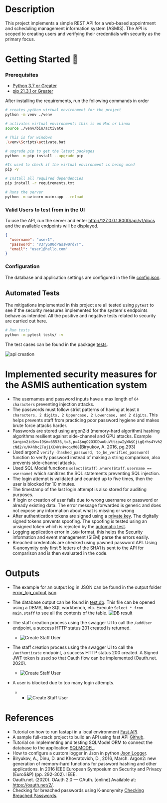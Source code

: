 # Description

This project implements a simple REST API for a web-based appointment and scheduling management information system (ASMIS).
The API is scoped to creating users and verifying their credentials with security as the primary focus.

# Getting Started 🚀

### Prerequisites
* <a href=https://www.python.org/downloads/release/python-370/> Python 3.7 or Greater</a>
* <a href=https://pip.pypa.io/en/stable/installation/> pip 21.3.1 or Greater</a>

After installing the requirements, run the following commands in order
```bash
# creates python virtual environment for the project
python -m venv ./venv 

# activates virtual environment; this is on Mac or Linux
source ./venv/bin/activate 

# This is for windows
.\venv\Scripts\activate.bat 

# upgrade pip to get the latest packages
python -m pip install --upgrade pip 

#Is used to check if the virtual environment is being used 
pip -V  

# Install all required dependencies
pip install -r requirements.txt 

# Runs the server
python -m uvicorn main:app --reload 
```

### Valid Users to test from in the UI

To use the API, run the server and enter http://127.0.0.1:8000/api/v1/docs and 
the available endpoints will be displayed.

```json
{
  "username": "user1",
  "password": "V3ryG00dPassw0rd?!",
  "email": "user1@hello.com"
}
```
### Configuration
The database and application settings are configured in the file [config.json](./config/config.json). 

## Automated Tests
The mitigations implemented in this project are all tested using ```pytest``` to see if the security measures implemented for the system's endpoints behave as intended. 
All the positive and negative tests related to security are carried out here.

```bash
# Run tests
python -m pytest tests/ -v 
```
The test cases can be found in the package [tests](./tests).

![api creation](./docs/images/test_cases.png)

# Implemented security measures for the ASMIS authentication system

* The usernames and password inputs have a max length of ```64 characters``` preventing injection attacks.
* The passwords must follow strict patterns of having at least ```8 characters, 2 digits, 2 Uppercase, 2 Lowercase, and 2 digits```.
This helps prevents staff from practicing poor password hygiene and makes brute force attacks harder.
* Passwords are stored using argon2id (memory-hard algorithm) hashing algorithms resilient against side-channel and GPU attacks.
  Example ```$argon2id$v=19$m=65536,t=3,p=4$ngO2O3DDwuUuVttzpwIyWA$CjigQrhs4Yvh2cNd2/x/K4hhcZFuj1XCvWzHvcqxM08```(Biryukov, A. 2016, pg.293)
* Used argon2 ```verify (hashed_password, to_be_verified_password)``` function to verify password instead of making a
  string comparison, also prevents side-channel attacks.
* Used SQL Model functions ```select(Staff).where(Staff.username == username)``` which sanitizes the SQL statements
  preventing SQL injection.
* The login attempt is validated and counted up to five times, then the user is blocked for 10 minutes.
* The timestamp of the last login attempt is also stored for auditing purposes.
* If login or creation of user fails due to wrong username or password or already existing data. The error message forwarded is generic and does
not expose any information about what is missing or wrong.
* After authentication tokens are signed using a [private key](./private_key_for_testing_purposes.pem). 
The digitally signed tokens prevents spoofing. The spoofing is tested using an unsigned token which is rejected by the [automatic test](./tests/utils/test_jwt_utils.py).   
* Logging application error in ```JSON``` format, this helps the Security information and event management (SIEM) parse the errors easily.
* Breached credentials are checked using pawned password API. Using K-anonymity only first 5 letters of the SHA1 is sent to the API for comparison
and is then evaluated in the code.

# Outputs
* The example for an output log in JSON can be found in the output folder [error_log_output.json](./docs/outputs/error_log_ouput.json).
* The database output can be found in [test.db](test.db). This file can be opened using a DBMS, like SQL workbench, etc. 
Execute ```Select * from main.staff``` to see all the contents of the table.
![DB result](./docs/images/db.png)
* The staff creation process using the swagger UI to call the ```/addUser``` endpoint, a success HTTP status 201 created is returned.

  * ![Create Staff User](./docs/images/account_creation.png)

* The staff creation process using the swagger UI to call the ```/authenticate``` endpoint, a success HTTP status 200 created. A Signed JWT token is used so that Oauth flow can be implemented (Oauth.net. 2020).
  * ![Create Staff User](./docs/images/account_verification.png)
* A user is blocked due to too many login attempts.
  * * ![Create Staff User](./docs/images/too_many_attempts.png)
# References

* Tutorial on how to run fastapi in a local
  environment <a href=https://fastapi.tiangolo.com/tutorial/first-steps/ class="external-link" target="_blank">
  Fast API</a>.
* A sample full-stack project to build an API using fast
  API <a href=https://github.com/scionoftech/FastAPI-Full-Stack-Samples class="external-link" target="_blank">
  Github</a>.
* Tutorial on implementing and testing SQLModel ORM to connect the database to the
  application <a href=https://sqlmodel.tiangolo.com/tutorial/fastapi/tests/#configure-the-in-memory-database>
  SQLMODEL</a>.
* How to configure a custom logger in Json in python <a href=https://pypi.org/project/python-json-logger/> Json Logger</a>.
* Biryukov, A., Dinu, D. and Khovratovich, D., 2016, March. Argon2: new generation of memory-hard functions for password hashing and other applications. In 2016 IEEE European Symposium on Security and Privacy (EuroS&P) (pp. 292-302). IEEE.
* Oauth.net. (2020). OAuth 2.0 — OAuth. [online] Available at: https://oauth.net/2/.
* Checking for breached passwords using K-anonymity <a href=https://sanatinia.medium.com/securely-check-if-a-password-is-compromised-in-python-be74bf52b0cc> Checking Breached Passwords</a>.
